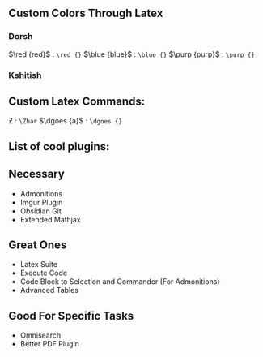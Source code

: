 ## Custom Colors Through Latex

### Dorsh
$\red {red}$ : `\red {}`
$\blue {blue}$ : `\blue {}`
$\purp {purp}$ : `\purp {}`

### Kshitish

## Custom Latex Commands:

$\Zbar$ : `\Zbar`
$\dgoes {a}$   : `\dgoes {}`

## List of cool plugins:

## Necessary
- Admonitions
- Imgur Plugin
- Obsidian Git
- Extended Mathjax

## Great Ones
- Latex Suite
- Execute Code
- Code Block to Selection and Commander (For Admonitions)
- Advanced Tables

## Good For Specific Tasks
- Omnisearch
- Better PDF Plugin




